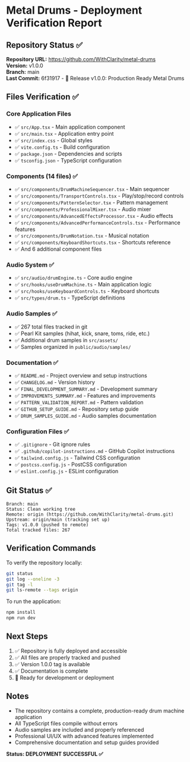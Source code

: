 # Metal Drums - Deployment Verification Report

## Repository Status ✅

**Repository URL:** https://github.com/WithClarity/metal-drums  
**Version:** v1.0.0  
**Branch:** main  
**Last Commit:** 6f31917 - 🚀 Release v1.0.0: Production Ready Metal Drums

## Files Verification ✅

### Core Application Files
- ✅ `src/App.tsx` - Main application component
- ✅ `src/main.tsx` - Application entry point
- ✅ `src/index.css` - Global styles
- ✅ `vite.config.ts` - Build configuration
- ✅ `package.json` - Dependencies and scripts
- ✅ `tsconfig.json` - TypeScript configuration

### Components (14 files) ✅
- ✅ `src/components/DrumMachineSequencer.tsx` - Main sequencer
- ✅ `src/components/TransportControls.tsx` - Play/stop/record controls
- ✅ `src/components/PatternSelector.tsx` - Pattern management
- ✅ `src/components/ProfessionalMixer.tsx` - Audio mixer
- ✅ `src/components/AdvancedEffectsProcessor.tsx` - Audio effects
- ✅ `src/components/AdvancedPerformanceControls.tsx` - Performance features
- ✅ `src/components/DrumNotation.tsx` - Musical notation
- ✅ `src/components/KeyboardShortcuts.tsx` - Shortcuts reference
- ✅ And 6 additional component files

### Audio System ✅
- ✅ `src/audio/drumEngine.ts` - Core audio engine
- ✅ `src/hooks/useDrumMachine.ts` - Main application logic
- ✅ `src/hooks/useKeyboardControls.ts` - Keyboard shortcuts
- ✅ `src/types/drum.ts` - TypeScript definitions

### Audio Samples ✅
- ✅ 267 total files tracked in git
- ✅ Pearl Kit samples (hihat, kick, snare, toms, ride, etc.)
- ✅ Additional drum samples in `src/assets/`
- ✅ Samples organized in `public/audio/samples/`

### Documentation ✅
- ✅ `README.md` - Project overview and setup instructions
- ✅ `CHANGELOG.md` - Version history
- ✅ `FINAL_DEVELOPMENT_SUMMARY.md` - Development summary
- ✅ `IMPROVEMENTS_SUMMARY.md` - Features and improvements
- ✅ `PATTERN_VALIDATION_REPORT.md` - Pattern validation
- ✅ `GITHUB_SETUP_GUIDE.md` - Repository setup guide
- ✅ `DRUM_SAMPLES_GUIDE.md` - Audio samples documentation

### Configuration Files ✅
- ✅ `.gitignore` - Git ignore rules
- ✅ `.github/copilot-instructions.md` - GitHub Copilot instructions
- ✅ `tailwind.config.js` - Tailwind CSS configuration
- ✅ `postcss.config.js` - PostCSS configuration
- ✅ `eslint.config.js` - ESLint configuration

## Git Status ✅

```
Branch: main
Status: Clean working tree
Remote: origin (https://github.com/WithClarity/metal-drums.git)
Upstream: origin/main (tracking set up)
Tags: v1.0.0 (pushed to remote)
Total tracked files: 267
```

## Verification Commands

To verify the repository locally:
```bash
git status
git log --oneline -3
git tag -l
git ls-remote --tags origin
```

To run the application:
```bash
npm install
npm run dev
```

## Next Steps

1. ✅ Repository is fully deployed and accessible
2. ✅ All files are properly tracked and pushed
3. ✅ Version 1.0.0 tag is available
4. ✅ Documentation is complete
5. 🎯 Ready for development or deployment

## Notes

- The repository contains a complete, production-ready drum machine application
- All TypeScript files compile without errors
- Audio samples are included and properly referenced
- Professional UI/UX with advanced features implemented
- Comprehensive documentation and setup guides provided

**Status: DEPLOYMENT SUCCESSFUL ✅**
